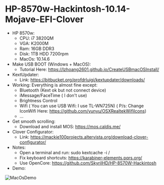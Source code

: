 # HP-8570w-Hackintosh-10.14-Mojave-EFI-Clover
* HP 8570w:
  - CPU: i7 3820QM
  - VGA: K2000M
  - Ram: 16GB DDR3
  - Disk: 1TB HDD 7200rpm
  - MacOs: 10.14.6
* Make USB BOOT (Windows + MacOS):
  - Tutorial Here: https://lzhoang2601.github.io/CreateUSBmacOSInstall/
* KextUpdater:
  - Link: https://bitbucket.org/profdrluigi/kextupdater/downloads/
* Working: Everything is almost fine except: 
  - Bluetooth (Kext ok but not connect device)
  - iMessage/FaceTime ( I don't use)
  - Brightness Control
  - Wifi ( You can use USB Wifi: I use TL-WN725N) ( P/s: Change IconWifi Here: https://github.com/yunyu/OSXRealtekWifiIcons)
  - ...
* Get smooth scrolling:
  - Download and install MOS: https://mos.caldis.me/
* Clover Configurator:
  - Link: https://mackie100projects.altervista.org/download-clover-configurator/
* Notes:
  - Open a terminal and run: sudo kextcache -i /
  - Fix keyboard shortcuts: https://karabiner-elements.pqrs.org/
  - Use OpenCore: https://github.com/SkyrilHD/HP-8570W-Hackintosh
* Demo:

![MacOsDemo](https://i.imgur.com/dT6hBR6.png)
